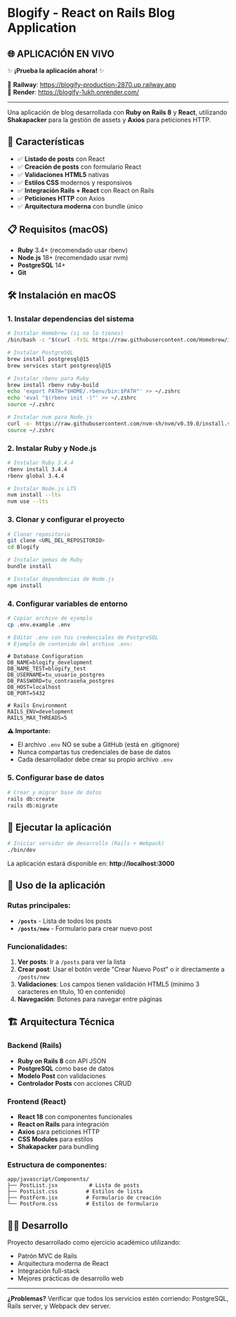 # Blogify - React on Rails Blog Application

## 🌐 **APLICACIÓN EN VIVO**

✨ **¡Prueba la aplicación ahora!** ✨

🚀 **Railway**: https://blogify-production-2870.up.railway.app  
🚀 **Render**: https://blogify-1ukh.onrender.com/

---

Una aplicación de blog desarrollada con **Ruby on Rails 8** y **React**, utilizando **Shakapacker** para la gestión de assets y **Axios** para peticiones HTTP.

## 🚀 Características

- ✅ **Listado de posts** con React
- ✅ **Creación de posts** con formulario React
- ✅ **Validaciones HTML5** nativas
- ✅ **Estilos CSS** modernos y responsivos
- ✅ **Integración Rails + React** con React on Rails
- ✅ **Peticiones HTTP** con Axios
- ✅ **Arquitectura moderna** con bundle único

## 📋 Requisitos (macOS)

- **Ruby** 3.4+ (recomendado usar rbenv)
- **Node.js** 18+ (recomendado usar nvm)
- **PostgreSQL** 14+
- **Git**

## 🛠️ Instalación en macOS

### 1. Instalar dependencias del sistema

```bash
# Instalar Homebrew (si no lo tienes)
/bin/bash -c "$(curl -fsSL https://raw.githubusercontent.com/Homebrew/install/HEAD/install.sh)"

# Instalar PostgreSQL
brew install postgresql@15
brew services start postgresql@15

# Instalar rbenv para Ruby
brew install rbenv ruby-build
echo 'export PATH="$HOME/.rbenv/bin:$PATH"' >> ~/.zshrc
echo 'eval "$(rbenv init -)"' >> ~/.zshrc
source ~/.zshrc

# Instalar nvm para Node.js
curl -o- https://raw.githubusercontent.com/nvm-sh/nvm/v0.39.0/install.sh | bash
source ~/.zshrc
```

### 2. Instalar Ruby y Node.js

```bash
# Instalar Ruby 3.4.4
rbenv install 3.4.4
rbenv global 3.4.4

# Instalar Node.js LTS
nvm install --lts
nvm use --lts
```

### 3. Clonar y configurar el proyecto

```bash
# Clonar repositorio
git clone <URL_DEL_REPOSITORIO>
cd Blogify

# Instalar gemas de Ruby
bundle install

# Instalar dependencias de Node.js
npm install
```

### 4. Configurar variables de entorno

```bash
# Copiar archivo de ejemplo
cp .env.example .env

# Editar .env con tus credenciales de PostgreSQL
# Ejemplo de contenido del archivo .env:
```

```env
# Database Configuration
DB_NAME=blogify_development
DB_NAME_TEST=blogify_test
DB_USERNAME=tu_usuario_postgres
DB_PASSWORD=tu_contraseña_postgres
DB_HOST=localhost
DB_PORT=5432

# Rails Environment
RAILS_ENV=development
RAILS_MAX_THREADS=5
```

**⚠️ Importante:** 
- El archivo `.env` NO se sube a GitHub (está en .gitignore)
- Nunca compartas tus credenciales de base de datos
- Cada desarrollador debe crear su propio archivo `.env`

### 5. Configurar base de datos

```bash
# Crear y migrar base de datos
rails db:create
rails db:migrate

```

## 🚀 Ejecutar la aplicación

```bash
# Iniciar servidor de desarrollo (Rails + Webpack)
./bin/dev
```

La aplicación estará disponible en: **http://localhost:3000**

## 📱 Uso de la aplicación

### Rutas principales:

- **`/posts`** - Lista de todos los posts
- **`/posts/new`** - Formulario para crear nuevo post

### Funcionalidades:

1. **Ver posts**: Ir a `/posts` para ver la lista
2. **Crear post**: Usar el botón verde "Crear Nuevo Post" o ir directamente a `/posts/new`
3. **Validaciones**: Los campos tienen validación HTML5 (mínimo 3 caracteres en título, 10 en contenido)
4. **Navegación**: Botones para navegar entre páginas

## 🏗️ Arquitectura Técnica

### Backend (Rails)
- **Ruby on Rails 8** con API JSON
- **PostgreSQL** como base de datos
- **Modelo Post** con validaciones
- **Controlador Posts** con acciones CRUD

### Frontend (React)
- **React 18** con componentes funcionales
- **React on Rails** para integración
- **Axios** para peticiones HTTP
- **CSS Modules** para estilos
- **Shakapacker** para bundling

### Estructura de componentes:
```
app/javascript/Components/
├── PostList.jsx          # Lista de posts
├── PostList.css         # Estilos de lista
├── PostForm.jsx         # Formulario de creación
└── PostForm.css         # Estilos de formulario
```



## 👨‍💻 Desarrollo

Proyecto desarrollado como ejercicio académico utilizando:
- Patrón MVC de Rails
- Arquitectura moderna de React
- Integración full-stack
- Mejores prácticas de desarrollo web

---

**¿Problemas?** Verificar que todos los servicios estén corriendo: PostgreSQL, Rails server, y Webpack dev server.
